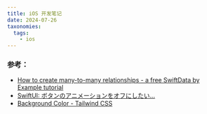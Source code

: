 ```yaml
---
title: iOS 开发笔记
date: 2024-07-26
taxonomies:
  tags:
    - ios
---
```


### 参考：
- [How to create many-to-many relationships - a free SwiftData by Example tutorial](https://www.hackingwithswift.com/quick-start/swiftdata/how-to-create-many-to-many-relationships)
- [SwiftUI: ボタンのアニメーションをオフにしたい…](https://zenn.dev/kabeya/scraps/2ec7ad9d43f104)
- [Background Color - Tailwind CSS](https://tailwindcss.com/docs/background-color)